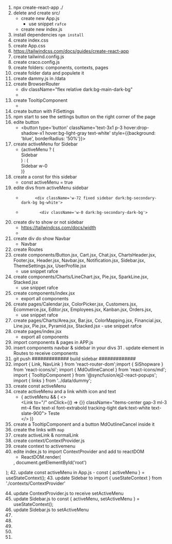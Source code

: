 1. npx create-react-app ./
2. delete and create src/
    - create new App.js
        - use snippet `rafce`
    - create new index.js
3. install dependencies `npm install`
4. create index.css
5. create App.css
6. https://tailwindcss.com/docs/guides/create-react-app
7. create tailwind.config.js
8. create craco.config.js
9. create folders: components, contexts, pages
10. create folder data and populete it
11. create dammy.js in /data
12. create BrowserRouter
    - div className="flex relative dark:bg-main-dark-bg"
    - <div className="fixed right-4 bottom-4" style={{ zIndex: '1000' }}>
13. create TooltipComponent
    - <TooltipComponent content="Settings" position="Top">
14. create button with FiSettings
15. npm start to see the settings button on the right corner of the page
16. edite button
    -  <button type='button' 
            className='text-3x1 p-3 hover:drop-shadow-x1 hover:bg-light-gray text-white'
            style={{background: 'blue', borderRadius: '50%'}}>
17. create activeMenu for Sidebar
    - {activeMenu ? (
          <div>
            Sidebar
          </div>
        ) : (
          <div>
            Sidebar w-0
          </div>
        )}
18. create a const for this sidebar
    -   const activeMenu = true
19. edite divs from activeMenu sidebar
    -           <div className='w-72 fixed sidebar dark:bg-secondary-dark-bg bg-white'>
    -             <div className='w-0 dark:bg-secondary-dark-bg'>

20. create div to show or not sidebar
    - https://tailwindcss.com/docs/width
        <div className={`dark:bg-main-bg bg-main-bg main-h-screen w-full ${activeMenu ? 'md:ml-72' :'flex-2'}`}>
    - 
21. create div do show Navbar
    - <div className='fixed md:static bg-main-bg dark:bg-main-dark-bg navbar w-full '>
            Navbar
          </div>
22. create Routes
23. create components/Button.jsx, Cart.jsx, Chat.jsx, ChartsHeader.jsx, Footer.jsx, Header.jsx, Navbar.jsx, Notification.jsx, Sidebar.jsx, ThemeSettings.jsx, UserProfile.jsx
    - use snippet rafce
24. create components/Charts/LineChart.jsx, Pie.jsx, SparkLine.jsx, Stacked.jsx
    - use snippet rafce
25. create components/index.jsx
    - export all components
26. create pages/Calendar.jsx, ColorPicker.jsx, Customers.jsx, Ecommerce.jsx, Editor.jsx, Employees.jsx, Kanban.jsx, Orders.jsx, 
    - use snippet rafce
27.  create pages/Charts/Area.jsx, Bar.jsx, ColorMapping.jsx, Financial.jsx, Line.jsx, Pie.jsx, Pyramid.jsx, Stacked.jsx
    - use snippet rafce
28. create pages/index.jsx
    - export all components
29. import components & pages in APP.js
30. insert components navbar & sidebar in your divs
31 . update element in Routes to receive components
32. git push
############# build sidebar #############
33. import { Link, NavLink } from 'react-router-dom';import { SiShopware } from 'react-icons/si';
import { MdOutlineCancel } from 'react-icons/md'; import { TooltipComponent } from '@syncfusion/ej2-react-popups'; import { links } from '../data/dummy';
34. create const activeMenu
35. create activeMenu and a link whith icon and text
    - { activeMenu && (
        <>
          <div className="flex justify-between items-center">
            <Link to="/" onClick={() => {}} className="items-center gap-3 ml-3 mt-4 flex text-xl font-extrabold tracking-tight dark:text-white text-slate-900">
              <SiShopware /> <span>Teste</span>
            </Link>
          </div>
        </>
      )}
36. create a TooltipComponent and a button MdOutlineCancel inside it
37. create the links with `map`
38. create activeLink & normalLink
39. create context/ContextProvider.js
40. create context to activemenu
41. edite index.js to import ContextProvider and add to reactDOM
    - ReactDOM.render(
    <ContextProvider>
        <App />
    </ContextProvider>,
    document.getElementById('root')
);
42. update const activeMenu in App.js
    - const { activeMenu } = useStateContext();
43. update Sidebar to import { useStateContext } from './contexts/ContextProvider'

44. update ContextProvider.js to receive setActiveMenu
45. update Sidebar.js to   const { activeMenu, setActiveMenu } = useStateContext();
46. update Sidebar.js to setActiveMenu
47. 
48. 
49. 
50. 
51. 